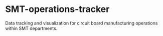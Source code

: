 # SMT-operations-tracker
Data tracking and visualization for circuit board manufacturing operations within SMT departments.
